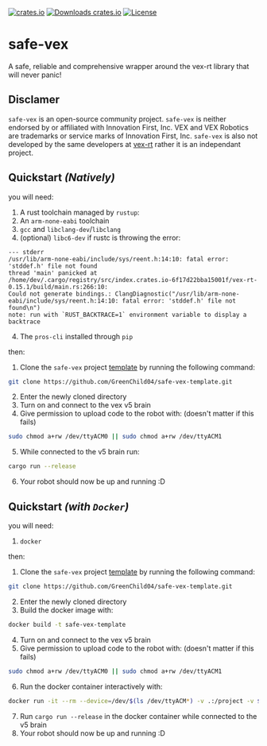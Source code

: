 [![crates.io](https://img.shields.io/crates/v/cargo-rdme.svg)](https://crates.io/crates/safe-vex)
[![Downloads crates.io](https://img.shields.io/crates/d/safe-vex.svg?label=crates.io%20downloads)](https://crates.io/crates/safe-vex)
[![License](https://img.shields.io/crates/l/safe-vex.svg)](./LICENSE.md)

# safe-vex
A safe, reliable and comprehensive wrapper around the vex-rt library that will never panic!

## Disclamer
`safe-vex` is an open-source community project. `safe-vex` is neither endorsed by or affiliated with Innovation First, Inc. VEX and VEX Robotics are trademarks or service marks of Innovation First, Inc. `safe-vex` is also not developed by the same developers at [vex-rt](https://crates.io/crates/vex-rt) rather it is an independant project.

## Quickstart *(Natively)*
you will need:
1. A rust toolchain managed by `rustup`:
2. An `arm-none-eabi` toolchain
3. `gcc` and `libclang-dev`/`libclang`
4. (optional) `libc6-dev` if rustc is throwing the error:
```
--- stderr
/usr/lib/arm-none-eabi/include/sys/reent.h:14:10: fatal error: 'stddef.h' file not found
thread 'main' panicked at /home/dev/.cargo/registry/src/index.crates.io-6f17d22bba15001f/vex-rt-0.15.1/build/main.rs:266:10:
Could not generate bindings.: ClangDiagnostic("/usr/lib/arm-none-eabi/include/sys/reent.h:14:10: fatal error: 'stddef.h' file not found\n")
note: run with `RUST_BACKTRACE=1` environment variable to display a backtrace
```
4. The `pros-cli` installed through `pip`

then:
1. Clone the `safe-vex` project [template](https://github.com/GreenChild04/safe-vex-template) by running the following command:
```sh
git clone https://github.com/GreenChild04/safe-vex-template.git
```
2. Enter the newly cloned directory
3. Turn on and connect to the vex v5 brain
4. Give permission to upload code to the robot with: (doesn't matter if this fails)
```sh
sudo chmod a+rw /dev/ttyACM0 || sudo chmod a+rw /dev/ttyACM1
```
5. While connected to the v5 brain run:
```sh
cargo run --release
```
6. Your robot should now be up and running :D

## Quickstart *(with `Docker`)*
you will need:
1. `docker`

then:
1. Clone the `safe-vex` project [template](https://github.com/GreenChild04/safe-vex-template) by running the following command:
```sh
git clone https://github.com/GreenChild04/safe-vex-template.git
```
2. Enter the newly cloned directory
3. Build the docker image with:
```sh
docker build -t safe-vex-template
```
4. Turn on and connect to the vex v5 brain
5. Give permission to upload code to the robot with: (doesn't matter if this fails)
```sh
sudo chmod a+rw /dev/ttyACM0 || sudo chmod a+rw /dev/ttyACM1
```
6. Run the docker container interactively with:
```sh
docker run -it --rm --device=/dev/$(ls /dev/ttyACM*) -v .:/project -v $HOME/.cargo/registry:/home/dev/.cargo/registry safe-vex-template
```
7. Run `cargo run --release` in the docker container while connected to the v5 brain
8. Your robot should now be up and running :D
